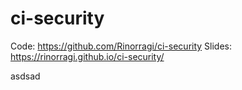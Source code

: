 # ci-security

Code: <https://github.com/Rinorragi/ci-security>
Slides: <https://rinorragi.github.io/ci-security/>


asdsad